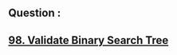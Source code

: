## Question : 
<h2> <a href="https://leetcode.com/problems/validate-binary-search-tree/">98. Validate Binary Search Tree</a>
